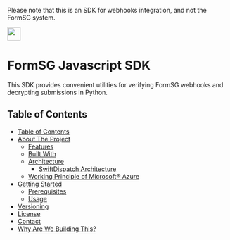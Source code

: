 Please note that this is an SDK for webhooks integration, and not the FormSG system.

<!-- BADGES -->
<img src="https://forthebadge.com/images/badges/made-with-python.svg" height="30">

# FormSG Javascript SDK

This SDK provides convenient utilities for verifying FormSG webhooks and decrypting submissions in Python.

<!-- TABLE OF CONTENTS -->
## Table of Contents

- [Table of Contents](#table-of-contents)
- [About The Project](#about-the-project)
  - [Features](#features)
  - [Built With](#built-with)
  - [Architecture](#architecture)
    - [SwiftDispatch Architecture](#swiftdispatch-architecture)
  - [Working Principle of Microsoft® Azure](#working-principle-of-microsoft-azure)
- [Getting Started](#getting-started)
  - [Prerequisites](#prerequisites)
  - [Usage](#usage)
- [Versioning](#versioning)
- [License](#license)
- [Contact](#contact)
- [Why Are We Building This?](#why-are-we-building-this)
